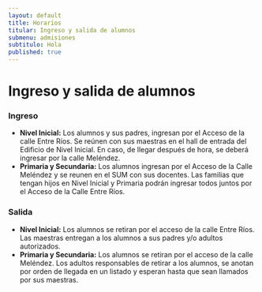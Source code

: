 ```yaml
---
layout: default
title: Horarios
titular: Ingreso y salida de alumnos
submenu: admisiones
subtitulo: Hola
published: true
---
```


# Ingreso y salida de alumnos


### Ingreso

- **Nivel Inicial:** Los alumnos y sus padres, ingresan por el Acceso de la calle  Entre Ríos. Se  reúnen con sus maestras en el hall de entrada del Edificio de Nivel Inicial. En caso, de llegar después de hora, se deberá ingresar por la calle Meléndez.
- **Primaria y Secundaria:**  Los alumnos ingresan por el Acceso de la Calle Meléndez y se reunen en el SUM con sus docentes. Las familias que tengan hijos en Nivel Inicial y Primaria podrán ingresar todos juntos por el Acceso de la Calle Entre Ríos.

### Salida

- **Nivel Inicial:** Los alumnos se retiran por el acceso de la calle Entre Ríos. Las maestras entregan  a los alumnos a sus padres y/o adultos autorizados. 
- **Primaria y Secundaria:** Los alumnos se retiran por el acceso de la calle Meléndez. Los adultos responsables de retirar a los alumnos, se anotan por orden de llegada en un listado y esperan hasta que sean llamados por sus maestras.

